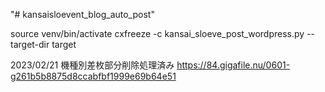 "# kansaisloevent_blog_auto_post" 

source venv/bin/activate
cxfreeze -c kansai_sloeve_post_wordpress.py --target-dir target

2023/02/21 機種別差枚部分削除処理済み
https://84.gigafile.nu/0601-g261b5b8875d8ccabfbf1999e69b64e51
